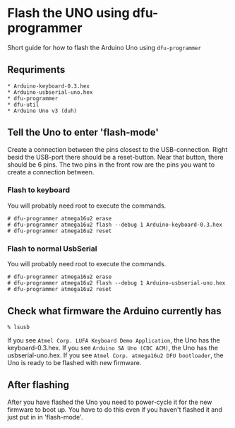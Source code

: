 # Flash the UNO using dfu-programmer
Short guide for how to flash the Arduino Uno using `dfu-programmer`

## Requriments
	* Arduino-keyboard-0.3.hex
	* Arduino-usbserial-uno.hex
	* dfu-programmer
	* dfu-util
	* Arduino Uno v3 (duh)

## Tell the Uno to enter 'flash-mode'
Create a connection between the pins closest to the USB-connection.
Right besid the USB-port there should be a reset-button. Near that button,
there should be 6 pins. The two pins in the front row are the pins you want
to create a connection between.

### Flash to keyboard
You will probably need root to execute the commands.
```
# dfu-programmer atmega16u2 erase
# dfu-programmer atmega16u2 flash --debug 1 Arduino-keyboard-0.3.hex
# dfu-programmer atmega16u2 reset
```
### Flash to normal UsbSerial
You will probably need root to execute the commands.
```
# dfu-programmer atmega16u2 erase
# dfu-programmer atmega16u2 flash --debug 1 Arduino-usbserial-uno.hex
# dfu-programmer atmega16u2 reset
```

## Check what firmware the Arduino currently has
```
% lsusb
```
If you see `Atmel Corp. LUFA Keyboard Demo Application`, the Uno has the keyboard-0.3.hex.
If you see `Arduino SA Uno (CDC ACM)`, the Uno has the usbserial-uno.hex.
If you see `Atmel Corp. atmega16u2 DFU bootloader`, the Uno is ready to be flashed with new firmware.

## After flashing
After you have flashed the Uno you need to power-cycle it for the new firmware to boot up.
You have to do this even if you haven't flashed it and just put in in 'flash-mode'.
